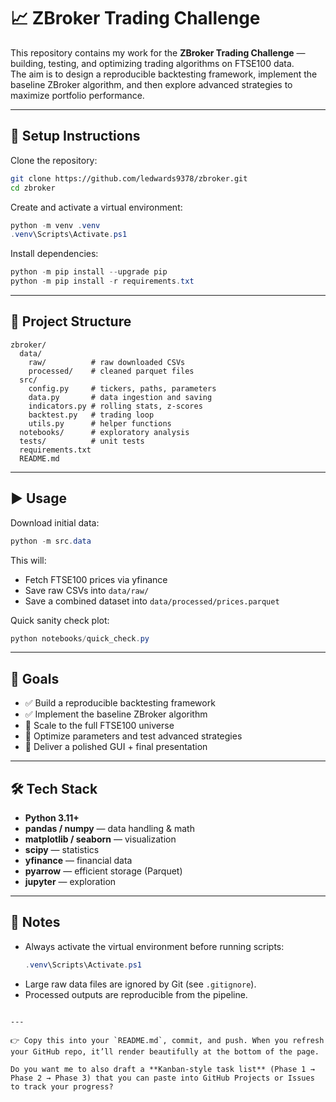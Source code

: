 # 📈 ZBroker Trading Challenge

This repository contains my work for the **ZBroker Trading Challenge** — building, testing, and optimizing trading algorithms on FTSE100 data.  
The aim is to design a reproducible backtesting framework, implement the baseline ZBroker algorithm, and then explore advanced strategies to maximize portfolio performance.

---

## 🚀 Setup Instructions

Clone the repository:
```bash
git clone https://github.com/ledwards9378/zbroker.git
cd zbroker
```

Create and activate a virtual environment:
```powershell
python -m venv .venv
.venv\Scripts\Activate.ps1
```

Install dependencies:
```powershell
python -m pip install --upgrade pip
python -m pip install -r requirements.txt
```

---

## 📂 Project Structure

```
zbroker/
  data/
    raw/          # raw downloaded CSVs
    processed/    # cleaned parquet files
  src/
    config.py     # tickers, paths, parameters
    data.py       # data ingestion and saving
    indicators.py # rolling stats, z-scores
    backtest.py   # trading loop
    utils.py      # helper functions
  notebooks/      # exploratory analysis
  tests/          # unit tests
  requirements.txt
  README.md
```

---

## ▶️ Usage

Download initial data:
```powershell
python -m src.data
```

This will:
- Fetch FTSE100 prices via yfinance
- Save raw CSVs into `data/raw/`
- Save a combined dataset into `data/processed/prices.parquet`

Quick sanity check plot:
```powershell
python notebooks/quick_check.py
```

---

## 🎯 Goals

- ✅ Build a reproducible backtesting framework  
- ✅ Implement the baseline ZBroker algorithm  
- 🔄 Scale to the full FTSE100 universe  
- 🔄 Optimize parameters and test advanced strategies  
- 🔄 Deliver a polished GUI + final presentation  

---

## 🛠️ Tech Stack

- **Python 3.11+**  
- **pandas / numpy** — data handling & math  
- **matplotlib / seaborn** — visualization  
- **scipy** — statistics  
- **yfinance** — financial data  
- **pyarrow** — efficient storage (Parquet)  
- **jupyter** — exploration  

---

## 📌 Notes

- Always activate the virtual environment before running scripts:
  ```powershell
  .venv\Scripts\Activate.ps1
  ```
- Large raw data files are ignored by Git (see `.gitignore`).  
- Processed outputs are reproducible from the pipeline.  
```

---

👉 Copy this into your `README.md`, commit, and push. When you refresh your GitHub repo, it’ll render beautifully at the bottom of the page.  

Do you want me to also draft a **Kanban-style task list** (Phase 1 → Phase 2 → Phase 3) that you can paste into GitHub Projects or Issues to track your progress?
